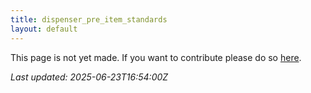 ```yaml
---
title: dispenser_pre_item_standards
layout: default
---
```


This page is not yet made. If you want to contribute please do so [here](https://github.com/CrazyH2/Bigstone/blob/wiki/components/dispenser_pre_item_standards.md).

_Last updated: 2025-06-23T16:54:00Z_
